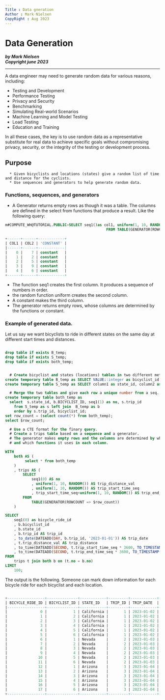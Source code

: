 ```yaml
---
Title : Data gneration
Author : Mark Nielsen
CopyRight : Aug 2023
---
```


Data Generation
===============

_**by Mark Nielsen  
Copyright june 2023**_

* * *

A data engineer may need to generate random data for various reasons, including:

* Testing and Development
* Performance Testing
* Privacy and Security
* Benchmarking
* Simulating Real-world Scenarios
* Machine Learning and Model Testing
* Load Testing
* Education and Training

In all these cases, the key is to use random data as a representative substitute for real data to achieve specific goals without compromising privacy, security, or the integrity of the testing or development process.


## Purpose
      * Given bicyclists and locations (states) give a random list of time and distance for the cyclists.
      * Use sequences and generators to help generate random data.


### Functions, sequences, and generators
* A Generator returns empty rows as though it was a table. The columns are defined in the select from functions that produce a result. Like the following query:
```sql
m#COMPUTE_WH@TUTORIAL.PUBLIC>SELECT seq1()as col1, uniform(1, 10, RANDOM(12)) as col2, 'constant'
                                              FROM TABLE(GENERATOR(ROWCOUNT => 5)) v;
                                               
+------+------+------------+
| COL1 | COL2 | 'CONSTANT' |
|------+------+------------|
|    0 |    7 | constant   |
|    1 |    2 | constant   |
|    2 |    5 | constant   |
|    3 |    9 | constant   |
|    4 |    6 | constant   |
+------+------+------------+
```

   * The function seq1 creates the first column. It produces a sequence of numbers in order. 
   * the random function uniform creates the second column.
   * A constant makes the third column. 
   * The generator returns empty rows, whose columns are determined by the functions or constant. 

### Example of generated data.

Let us say we want  bicyclists to ride in  different states  on the same day at different start times and distances. 

```sql

drop table if exists B_temp;
drop table if exists S_temp;
drop table if exists both_temp;


  # Create bicyclist and states (locations) tables in two different methods. 
create temporary table B_temp as SELECT VALUE::integer as bicyclist_id FROM TABLE(SPLIT_TO_TABLE('1,2,3,4,5,6', ','));
create temporary table S_temp as SELECT column1 as state_id, column2 as trip_id FROM values ('California', 1), ('Nevada', 2), ('Arizona', 3);

  # Merge the two tables and give each row a unique number from a seq. 
create temporary table both_temp as
  select  s.state_id, b.BICYCLIST_ID, seq1(1) as no, s.trip_id
    from S_temp as s left join  B_temp as b
    order by s.trip_id, bicyclist_id;
set row_count = (select count(*) from both_temp);
select $row_count;

  # Use a CTE format for the finary query.
  # Create a trips table based on a sequence and a generator.
  # The generator makes empty rows and the columns are determined by what the select statement has
  # and which functions it uses in each column. 

WITH
    both AS (
    	 select * from both_temp
    )
    , trips AS (
        SELECT
            seq1(0) AS no
            , uniform(1, 10, RANDOM()) AS trip_distance_val
            , uniform(1, 10, RANDOM()) AS trip_start_time_seq
            , trip_start_time_seq+uniform(1, 10, RANDOM()) AS trip_end_time_seq
        FROM
            TABLE(GENERATOR(ROWCOUNT => $row_count))
    )

SELECT
    seq1(0) as bicycle_ride_id
    , b.bicyclist_id
    , b.state_id
    , b.trip_id AS trip_id
    , to_date(DATEADD(DAY, b.trip_id, '2023-01-01')) AS trip_date
    , t.trip_distance_val AS trip_distance
    , to_time(DATEADD(SECOND, t.trip_start_time_seq * 3600, TO_TIMESTAMP('00:00:00', 'HH24:MI:SS'))) AS trip_start_time
    , to_time(DATEADD(SECOND, t.trip_end_time_seq * 3600, TO_TIMESTAMP('00:00:00', 'HH24:MI:SS'))) AS trip_end_time
FROM
    trips t join both b on (t.no = b.no)
LIMIT
    100;
```

The output is the following. Someone can mark down information for each bicycle ride for each bicyclist and each location. 

```sql

+-----------------+--------------+------------+---------+------------+---------------+-----------------+---------------+
| BICYCLE_RIDE_ID | BICYCLIST_ID | STATE_ID   | TRIP_ID | TRIP_DATE  | TRIP_DISTANCE | TRIP_START_TIME | TRIP_END_TIME |
|-----------------+--------------+------------+---------+------------+---------------+-----------------+---------------|
|               0 |            1 | California |       1 | 2023-01-02 |             7 | 10:00:00        | 13:00:00      |
|               1 |            2 | California |       1 | 2023-01-02 |             7 | 08:00:00        | 18:00:00      |
|               2 |            3 | California |       1 | 2023-01-02 |            10 | 06:00:00        | 11:00:00      |
|               3 |            4 | California |       1 | 2023-01-02 |             3 | 03:00:00        | 05:00:00      |
|               4 |            5 | California |       1 | 2023-01-02 |             9 | 07:00:00        | 09:00:00      |
|               5 |            6 | California |       1 | 2023-01-02 |             3 | 04:00:00        | 10:00:00      |
|               6 |            1 | Nevada     |       2 | 2023-01-03 |             1 | 03:00:00        | 10:00:00      |
|               7 |            2 | Nevada     |       2 | 2023-01-03 |             7 | 08:00:00        | 10:00:00      |
|               8 |            3 | Nevada     |       2 | 2023-01-03 |             3 | 04:00:00        | 09:00:00      |
|               9 |            4 | Nevada     |       2 | 2023-01-03 |             6 | 09:00:00        | 16:00:00      |
|              10 |            5 | Nevada     |       2 | 2023-01-03 |             9 | 07:00:00        | 17:00:00      |
|              11 |            6 | Nevada     |       2 | 2023-01-03 |             5 | 02:00:00        | 05:00:00      |
|              12 |            1 | Arizona    |       3 | 2023-01-04 |             5 | 10:00:00        | 15:00:00      |
|              13 |            2 | Arizona    |       3 | 2023-01-04 |             2 | 09:00:00        | 13:00:00      |
|              14 |            3 | Arizona    |       3 | 2023-01-04 |             6 | 01:00:00        | 08:00:00      |
|              15 |            4 | Arizona    |       3 | 2023-01-04 |             3 | 10:00:00        | 12:00:00      |
|              16 |            5 | Arizona    |       3 | 2023-01-04 |            10 | 10:00:00        | 13:00:00      |
|              17 |            6 | Arizona    |       3 | 2023-01-04 |             7 | 01:00:00        | 03:00:00      |
+-----------------+--------------+------------+---------+------------+---------------+-----------------+---------------+

```